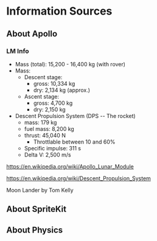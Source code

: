 # Information Sources

## About Apollo

### LM Info

- Mass (total): 15,200 - 16,400 kg (with rover)
- Mass:
    - Descent stage: 
        - gross: 10,334 kg
        - dry: 2,134 kg (approx.)
    - Ascent stage: 
        - gross: 4,700 kg
        - dry: 2,150 kg
- Descent Propulsion System (DPS -- The rocket)
    - mass: 179 kg
    - fuel mass: 8,200 kg
    - thrust: 45,040 N
        - Throttlable between 10 and 60%
    - Specific impulse: 311 s
    - Delta V: 2,500 m/s

https://en.wikipedia.org/wiki/Apollo_Lunar_Module

https://en.wikipedia.org/wiki/Descent_Propulsion_System

Moon Lander by Tom Kelly

## About SpriteKit



## About Physics